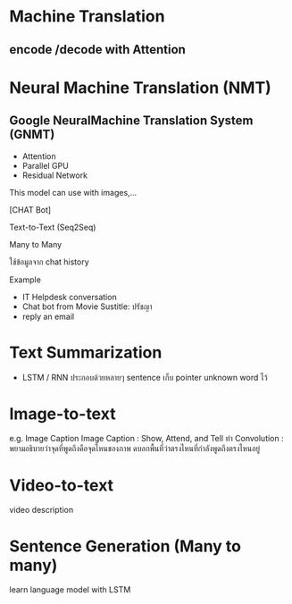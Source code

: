 # Machine Translation
## encode /decode with Attention

# Neural Machine Translation (NMT)
## Google NeuralMachine Translation System (GNMT)
- Attention
- Parallel GPU
- Residual Network

This model can use with images,...

[CHAT Bot]

Text-to-Text
(Seq2Seq)

Many to Many

ใช้ข้อมูลจาก chat history

Example
- IT Helpdesk conversation
- Chat bot from Movie Sustitle: ปรัชญา
- reply an email

# Text Summarization
- LSTM / RNN
ประกอบด้วยหลายๆ sentence
เก็บ pointer unknown word ไว้

# Image-to-text
e.g. Image Caption
Image Caption : Show, Attend, and Tell
ทำ Convolution : พยามอธิบายว่าจุดที่พูดถึงคือจุดไหนของภาพ
ดบอกพื้นที่ว่าตรงไหนที่กำลังพูดถึงตรงไหนอยู่

# Video-to-text
video description

# Sentence Generation (Many to many)
learn language model with LSTM
